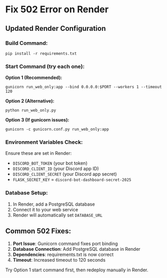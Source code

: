 # Fix 502 Error on Render

## Updated Render Configuration

### Build Command:
```
pip install -r requirements.txt
```

### Start Command (try each one):
**Option 1 (Recommended):**
```
gunicorn run_web_only:app --bind 0.0.0.0:$PORT --workers 1 --timeout 120
```

**Option 2 (Alternative):**
```
python run_web_only.py
```

**Option 3 (If gunicorn issues):**
```
gunicorn -c gunicorn.conf.py run_web_only:app
```

### Environment Variables Check:
Ensure these are set in Render:
- `DISCORD_BOT_TOKEN` (your bot token)
- `DISCORD_CLIENT_ID` (your Discord app ID)
- `DISCORD_CLIENT_SECRET` (your Discord app secret)
- `FLASK_SECRET_KEY` = `discord-bot-dashboard-secret-2025`

### Database Setup:
1. In Render, add a PostgreSQL database
2. Connect it to your web service
3. Render will automatically set `DATABASE_URL`

## Common 502 Fixes:
1. **Port Issue**: Gunicorn command fixes port binding
2. **Database Connection**: Add PostgreSQL database in Render
3. **Dependencies**: requirements.txt is now correct
4. **Timeout**: Increased timeout to 120 seconds

Try Option 1 start command first, then redeploy manually in Render.